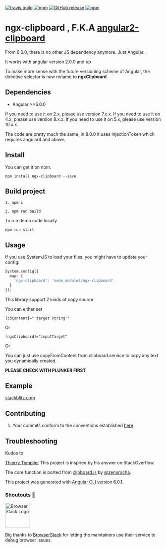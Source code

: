 [![travis build](https://img.shields.io/travis/maxisam/ngx-clipboard.svg?style=flat-square)](https://travis-ci.org/maxisam/ngx-clipboard)
[![npm](https://img.shields.io/npm/dt/ngx-clipboard.svg?style=flat-square)](https://www.npmjs.com/package/ngx-clipboard)
[![GitHub release](https://img.shields.io/github/release/maxisam/ngx-clipboard.svg?style=flat-square)](https://github.com/maxisam/ngx-clipboard/releases)
[![npm](https://img.shields.io/npm/l/ngx-clipboard.svg?style=flat-square)]()

# ngx-clipboard , F.K.A [angular2-clipboard](https://www.npmjs.com/package/angular2-clipboard)

From 6.0.0, there is no other JS dependency anymore. Just Angular.

It works with angular version 2.0.0 and up

To make more sense with the future versioning scheme of Angular, the directive selector is now rename to **ngxClipboard**

## Dependencies

* Angular >=6.0.0

If you need to use it on 2.x, please use version 7.x.x.
If you need to use it on 4.x, please use version 8.x.x.
If you need to use it on 5.x, please use version 10.x.x.

The code are pretty much the same, in 8.0.0 it uses InjectionToken which requires angular4 and above.

## Install

You can get it on npm.

```
npm install ngx-clipboard --save
```

## Build project

```
1. npm i

2. npm run build
```

To run demo code locally

`npm run start`

## Usage

If you use SystemJS to load your files, you might have to update your config:

```js
System.config({
  map: {
    'ngx-clipboard': 'node_modules/ngx-clipboard'
  }
});
```

This library support 2 kinds of copy source.

You can either set

```
[cbContent]="'target string'"
```

Or

```
[ngxClipboard]="inputTarget"
```

Or

You can just use copyFromContent from clipboard.service to copy any text you dynamically created.

**PLEASE CHECK WITH PLUNKER FIRST**

## Example

[stackblitz.com](https://stackblitz.com/github/maxisam/ngx-clipboard)

## Contributing

1.  Your commits conform to the conventions established [here](https://github.com/conventional-changelog/conventional-changelog-angular/blob/master/convention.md)

## Troubleshooting

Kudos to

[Thierry Templier](http://stackoverflow.com/a/36330518/667767) This project is inspired by his answer on StackOverflow.

The core function is ported from [clipboard.js](http://zenorocha.github.io/clipboard.js/) by [@zenorocha](https://twitter.com/zenorocha).

This project was generated with [Angular CLI](https://github.com/angular/angular-cli) version 6.0.1.


### Shoutouts 🙏
<img src="/assets/browserstack-logo-600x315.png" height="80" title="BrowserStack Logo" alt="BrowserStack Logo" /> 

Big thanks to [BrowserStack](https://www.browserstack.com) for letting the maintainers use their service to debug browser issues.
